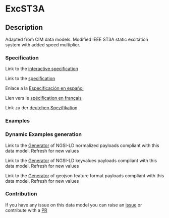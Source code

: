 # ExcST3A

## Description 

Adapted from CIM data models. Modified IEEE ST3A static excitation system with added speed multiplier.
### Specification

Link to the [interactive specification](https://swagger.lab.fiware.org/?url=https://smart-data-models.github.io/dataModel.EnergyCIM/ExcST3A/swagger.yaml)

Link to the [specification](https://smart-data-models.github.io/dataModel.EnergyCIM/ExcST3A/doc/spec.md)

Enlace a la [Especificación en español](https://smart-data-models.github.io/dataModel.EnergyCIM/ExcST3A/doc/spec_ES.md)

Lien vers le [spécification en français](https://smart-data-models.github.io/dataModel.EnergyCIM/ExcST3A/doc/spec_FR.md)

Link zu der [deutchen Spezifikation](https://smart-data-models.github.io/dataModel.EnergyCIM/ExcST3A/doc/spec_DE.md)
### Examples
### Dynamic Examples generation

Link to the [Generator](https://smartdatamodels.org/extra/ngsi-ld_generator_v0.92.php?schemaUrl=https://raw.githubusercontent.com/smart-data-models/dataModel.EnergyCIM/master/ExcST3A/schema.json&email=info@smartdatamodels.org) of NGSI-LD normalized payloads compliant with this data model. Refresh for new values

Link to the [Generator](https://smartdatamodels.org/extra/ngsi-ld_generator_keyvalues_v0.92.php?schemaUrl=https://raw.githubusercontent.com/smart-data-models/dataModel.EnergyCIM/master/ExcST3A/schema.json&email=info@smartdatamodels.org) of NGSI-LD keyvalues payloads compliant with this data model. Refresh for new values

Link to the [Generator](https://smartdatamodels.org/extra/geojson_features_generator_v1.0.php?schemaUrl=https://raw.githubusercontent.com/smart-data-models/dataModel.EnergyCIM/master/ExcST3A/schema.json&email=info@smartdatamodels.org) of geojson feature format payloads compliant with this data model. Refresh for new values
### Contribution

 If you have any issue on this data model you can raise an [issue](https://github.com/smart-data-models/dataModel.EnergyCIM/issues)  or contribute with a [PR](https://github.com/smart-data-models/dataModel.EnergyCIM/pulls)